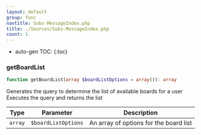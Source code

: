 ```yaml
---
layout: default
group: func
navtitle: Subs-MessageIndex.php
title: ./Sources/Subs-MessageIndex.php
count: 1
---
```

* auto-gen TOC:
{:toc}
### getBoardList

```php
function getBoardList(array $boardListOptions = array()): array
```
Generates the query to determine the list of available boards for a user
Executes the query and returns the list



Type|Parameter|Description
---|---|---
`array`|`$boardListOptions`|An array of options for the board list

